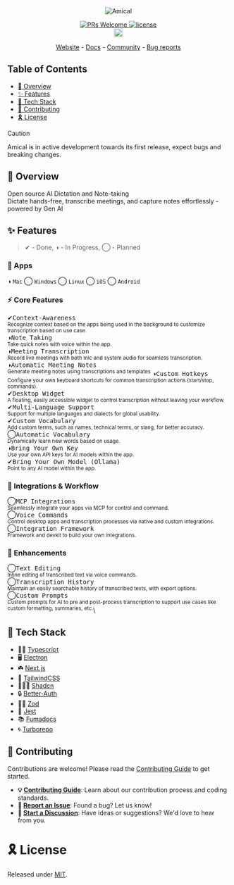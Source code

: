 <!-- Markdown with HTML -->
<div align="center">
<picture>
  <source media="(prefers-color-scheme: dark)" srcset="https://amical.ai/github-readme-header-dark.png">
  <source media="(prefers-color-scheme: light)" srcset="https://amical.ai/github-readme-header-light.png">
  <img alt="Amical" src="https://amical.ai/github-readme-header-light.png">
</picture>
</div>


<p align="center">
  <a href='http://makeapullrequest.com'>
    <img alt='PRs Welcome' src='https://img.shields.io/badge/PRs-welcome-brightgreen.svg?style=shields'/>
  </a>
  <a href="https://opensource.org/license/MIT/">
    <img src="https://img.shields.io/github/license/amicalhq/amical?logo=opensourceinitiative&logoColor=white&label=License&color=8A2BE2" alt="license">
  </a>
  <br>
  <a href="https://amical.ai/community">
    <img src="https://img.shields.io/badge/discord-7289da.svg?style=flat-square&logo=discord" alt="discord" style="height: 20px;">
  </a>
</p>

<p align="center">
  <a href="https://amical.ai">Website</a> - <a href="https://amical.ai/docs">Docs</a> - <a href="https://amical.ai/community">Community</a> - <a href="https://github.com/amicalhq/amical/issues/new?assignees=&labels=bug&template=bug_report.md">Bug reports</a>
</p>

## Table of Contents

- [🔮 Overview](#-overview)
- [✨ Features](#-features)
- [🔰 Tech Stack](#-tech-stack)
- [🤗 Contributing](#-contributing)
- [🎗 License](#-license)

> [!CAUTION]
> Amical is in active development towards its first release, expect bugs and breaking changes.

## 🔮 Overview

Open source AI Dictation and Note-taking\
Dictate hands-free, transcribe meetings, and capture notes effortlessly - powered by Gen AI

## ✨ Features
> ✔︎ - Done, ◑ - In Progress, ◯ - Planned

### 📱 Apps

◑ `Mac`
◯ `Windows`
◯ `Linux`
◯ `iOS`
◯ `Android`

### ⚡ Core Features

✔︎<kbd>Context-Awareness</kbd>\
<sup>Recognize context based on the apps being used in the background to customize transcription based on use case.</sup>\
◑<kbd>Note Taking</kbd>\
<sup>Take quick notes with voice within the app.</sup>\
◑<kbd>Meeting Transcription</kbd>\
<sup>Record live meetings with both mic and system audio for seamless transcription.</sup>
◑<kbd>Automatic Meeting Notes</kbd>\
<sup>Generate meeting notes using transcriptions and templates</sup>
◑<kbd>Custom Hotkeys</kbd>\
<sup>Configure your own keyboard shortcuts for common transcription actions (start/stop, commands).</sup>\
✔︎<kbd>Desktop Widget</kbd>\
<sup>A floating, easily accessible widget to control transcription without leaving your workflow.</sup>\
✔︎<kbd>Multi-Language Support</kbd>\
<sup>Support for multiple languages and dialects for global usability.</sup>\
✔︎<kbd>Custom Vocabulary</kbd>\
<sup>Add custom terms, such as names, technical terms, or slang, for better accuracy.</sup>\
◯<kbd>Automatic Vocabulary</kbd>\
<sup>Dynamically learn new words based on usage.</sup>\
◑<kbd>Bring Your Own Key</kbd>\
<sup>Use your own API keys for AI models within the app.</sup>\
✔︎<kbd>Bring Your Own Model (Ollama)</kbd>\
<sup>Point to any AI model within the app.</sup>

### 🔗 Integrations & Workflow

◯<kbd>MCP Integrations</kbd>\
<sup>Seamlessly integrate your apps via MCP for control and command.</sup>\
◯<kbd>Voice Commands</kbd>\
<sup>Control desktop apps and transcription processes via native and custom integrations.</sup>\
◯<kbd>Integration Framework</kbd>\
<sup>Framework and devkit to build your own integrations.</sup>

### 🌟 Enhancements

◯<kbd>Text Editing</kbd>\
<sup>Inline editing of transcribed text via voice commands.</sup>\
◯<kbd>Transcription History</kbd>\
<sup>Maintain an easily searchable history of transcribed texts, with export options.</sup>\
◯<kbd>Custom Prompts</kbd>\
<sup>Custom prompts for AI to pre and post-process transcription to support use cases like custom formatting, summaries, etc.</sup>\

## 🔰 Tech Stack

- 🧑‍💻 [Typescript](https://www.typescriptlang.org/)
- 🖥️ [Electron](https://electronjs.org/)
- ☘️ [Next.js](https://nextjs.org/)
- 🎨 [TailwindCSS](https://tailwindcss.com/)
- 🧑🏼‍🎨 [Shadcn](https://ui.shadcn.com/)
- 🔒 [Better-Auth](https://better-auth.com/)
- 🧘‍♂️ [Zod](https://zod.dev/)
- 🐞 [Jest](https://jestjs.io/)
- 📚 [Fumadocs](https://github.com/fuma-nama/fumadocs)
- 🌀 [Turborepo](https://turbo.build/)

## 🤗 Contributing

Contributions are welcome! Please read the [Contributing Guide][contributing] to get started.

- **💡 [Contributing Guide][contributing]**: Learn about our contribution process and coding standards.
- **🐛 [Report an Issue][issues]**: Found a bug? Let us know!
- **💬 [Start a Discussion][discussions]**: Have ideas or suggestions? We'd love to hear from you.

# 🎗 License

Released under [MIT][license].

<!-- REFERENCE LINKS -->
[contributing]: https://github.com/amicalhq/amical/blob/main/CONTRIBUTING.md
[license]: https://github.com/amicalhq/amical/blob/main/LICENSE
[discussions]: https://discuss.amical.ai
[issues]: https://github.com/amicalhq/amical/issues
[pulls]: https://github.com/amicalhq/amical/pulls "submit a pull request"